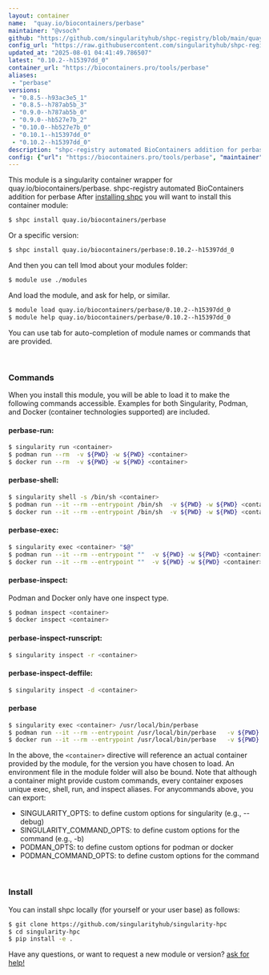 ```yaml
---
layout: container
name:  "quay.io/biocontainers/perbase"
maintainer: "@vsoch"
github: "https://github.com/singularityhub/shpc-registry/blob/main/quay.io/biocontainers/perbase/container.yaml"
config_url: "https://raw.githubusercontent.com/singularityhub/shpc-registry/main/quay.io/biocontainers/perbase/container.yaml"
updated_at: "2025-08-01 04:41:49.786507"
latest: "0.10.2--h15397dd_0"
container_url: "https://biocontainers.pro/tools/perbase"
aliases:
 - "perbase"
versions:
 - "0.8.5--h93ac3e5_1"
 - "0.8.5--h787ab5b_3"
 - "0.9.0--h787ab5b_0"
 - "0.9.0--hb527e7b_2"
 - "0.10.0--hb527e7b_0"
 - "0.10.1--h15397dd_0"
 - "0.10.2--h15397dd_0"
description: "shpc-registry automated BioContainers addition for perbase"
config: {"url": "https://biocontainers.pro/tools/perbase", "maintainer": "@vsoch", "description": "shpc-registry automated BioContainers addition for perbase", "latest": {"0.10.2--h15397dd_0": "sha256:4cdc1c482ab7402bf97f44794d8225437d1ce5ebd18ec1268afab7aa1e580f4c"}, "tags": {"0.8.5--h93ac3e5_1": "sha256:306bfc77a7e69036f16afb048c93abef6661c15ea5c4d21c13bb108935d90328", "0.8.5--h787ab5b_3": "sha256:aceec74cd00d995a86cbcb077ac8f177311bc751faa0f3429ebecfeed3eadc35", "0.9.0--h787ab5b_0": "sha256:0cba2dbcc507e4108fb8c2bf4e5932ac869835daa72a0b7196607748cc19bb1e", "0.9.0--hb527e7b_2": "sha256:2740ce11e96d110112886faad130eb988840977042bc18c39dde91d4f4e43a05", "0.10.0--hb527e7b_0": "sha256:be63c3a57beef37e87eff1b8db2939cf3f74de3db1d783ec63a99b86bd45e002", "0.10.1--h15397dd_0": "sha256:59f257144ef8f168cbb7b2f919b4f1e97fb5e31137045d78ce1aa19244a825ed", "0.10.2--h15397dd_0": "sha256:4cdc1c482ab7402bf97f44794d8225437d1ce5ebd18ec1268afab7aa1e580f4c"}, "docker": "quay.io/biocontainers/perbase", "aliases": {"perbase": "/usr/local/bin/perbase"}}
---
```


This module is a singularity container wrapper for quay.io/biocontainers/perbase.
shpc-registry automated BioContainers addition for perbase
After [installing shpc](#install) you will want to install this container module:


```bash
$ shpc install quay.io/biocontainers/perbase
```

Or a specific version:

```bash
$ shpc install quay.io/biocontainers/perbase:0.10.2--h15397dd_0
```

And then you can tell lmod about your modules folder:

```bash
$ module use ./modules
```

And load the module, and ask for help, or similar.

```bash
$ module load quay.io/biocontainers/perbase/0.10.2--h15397dd_0
$ module help quay.io/biocontainers/perbase/0.10.2--h15397dd_0
```

You can use tab for auto-completion of module names or commands that are provided.

<br>

### Commands

When you install this module, you will be able to load it to make the following commands accessible.
Examples for both Singularity, Podman, and Docker (container technologies supported) are included.

#### perbase-run:

```bash
$ singularity run <container>
$ podman run --rm  -v ${PWD} -w ${PWD} <container>
$ docker run --rm  -v ${PWD} -w ${PWD} <container>
```

#### perbase-shell:

```bash
$ singularity shell -s /bin/sh <container>
$ podman run --it --rm --entrypoint /bin/sh  -v ${PWD} -w ${PWD} <container>
$ docker run --it --rm --entrypoint /bin/sh  -v ${PWD} -w ${PWD} <container>
```

#### perbase-exec:

```bash
$ singularity exec <container> "$@"
$ podman run --it --rm --entrypoint ""  -v ${PWD} -w ${PWD} <container> "$@"
$ docker run --it --rm --entrypoint ""  -v ${PWD} -w ${PWD} <container> "$@"
```

#### perbase-inspect:

Podman and Docker only have one inspect type.

```bash
$ podman inspect <container>
$ docker inspect <container>
```

#### perbase-inspect-runscript:

```bash
$ singularity inspect -r <container>
```

#### perbase-inspect-deffile:

```bash
$ singularity inspect -d <container>
```


#### perbase

```bash
$ singularity exec <container> /usr/local/bin/perbase
$ podman run --it --rm --entrypoint /usr/local/bin/perbase   -v ${PWD} -w ${PWD} <container> -c " $@"
$ docker run --it --rm --entrypoint /usr/local/bin/perbase   -v ${PWD} -w ${PWD} <container> -c " $@"
```



In the above, the `<container>` directive will reference an actual container provided
by the module, for the version you have chosen to load. An environment file in the
module folder will also be bound. Note that although a container
might provide custom commands, every container exposes unique exec, shell, run, and
inspect aliases. For anycommands above, you can export:

 - SINGULARITY_OPTS: to define custom options for singularity (e.g., --debug)
 - SINGULARITY_COMMAND_OPTS: to define custom options for the command (e.g., -b)
 - PODMAN_OPTS: to define custom options for podman or docker
 - PODMAN_COMMAND_OPTS: to define custom options for the command

<br>

### Install

You can install shpc locally (for yourself or your user base) as follows:

```bash
$ git clone https://github.com/singularityhub/singularity-hpc
$ cd singularity-hpc
$ pip install -e .
```

Have any questions, or want to request a new module or version? [ask for help!](https://github.com/singularityhub/singularity-hpc/issues)